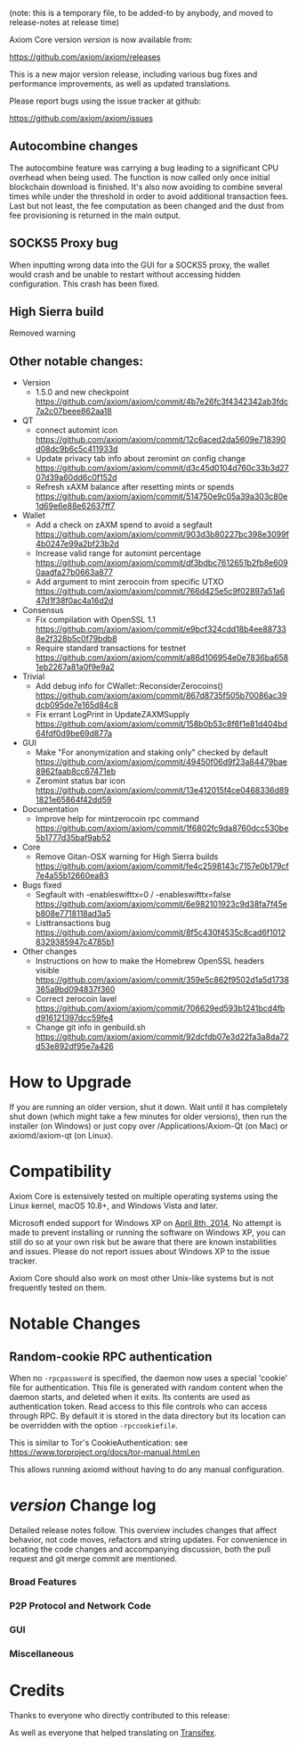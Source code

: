 (note: this is a temporary file, to be added-to by anybody, and moved to release-notes at release time)

Axiom Core version *version* is now available from:

  <https://github.com/axiom/axiom/releases>

This is a new major version release, including various bug fixes and
performance improvements, as well as updated translations.

Please report bugs using the issue tracker at github:

  <https://github.com/axiom/axiom/issues>

Autocombine changes
---------------------------------
The autocombine feature was carrying a bug leading to a significant CPU overhead
when being used. The function is now called only once initial blockchain
download is finished. It's also now avoiding to combine several times while
under the threshold in order to avoid additional transaction fees. Last but not
least, the fee computation as been changed and the dust from fee provisioning
is returned in the main output.


SOCKS5 Proxy bug
---------------------------------
When inputting wrong data into the GUI for a SOCKS5 proxy, the wallet would
crash and be unable to restart without accessing hidden configuration.
This crash has been fixed.

High Sierra build
-----------------
Removed warning

Other notable changes:
----------------------
- Version
  - 1.5.0 and new checkpoint https://github.com/axiom/axiom/commit/4b7e26fc3f4342342ab3fdc7a2c07beee862aa18
- QT
   - connect automint icon https://github.com/axiom/axiom/commit/12c6aced2da5609e718390d08dc9b6c5c411933d
  - Update privacy tab info about zeromint on config change https://github.com/axiom/axiom/commit/d3c45d0104d760c33b3d2707d39a60dd6c0f152d
  - Refresh xAXM balance after resetting mints or spends https://github.com/axiom/axiom/commit/514750e9c05a39a303c80e1d69e6e88e62637ff7
- Wallet 
  - Add a check on zAXM spend to avoid a segfault https://github.com/axiom/axiom/commit/903d3b80227bc398e3099f4b0247e99a2bf23b2d
  - Increase valid range for automint percentage https://github.com/axiom/axiom/commit/df3bdbc7612651b2fb8e6090aadfa27b0663a877
  - Add argument to mint zerocoin from specific UTXO https://github.com/axiom/axiom/commit/766d425e5c9f02897a51a647d1f38f0ac4a16d2d
- Consensus
  - Fix compilation with OpenSSL 1.1 https://github.com/axiom/axiom/commit/e9bcf324cdd18b4ee887338e2f328b5c0f79bdb8
  - Require standard transactions for testnet https://github.com/axiom/axiom/commit/a86d106954e0e7836ba6581eb2267a81a0f9e9a2
- Trivial
  - Add debug info for CWallet::ReconsiderZerocoins() https://github.com/axiom/axiom/commit/867d8735f505b70086ac39dcb095de7e165d84c8
  - Fix errant LogPrint in UpdateZAXMSupply https://github.com/axiom/axiom/commit/158b0b53c8f6f1e81d404bd64fdf0d9be69d877a
- GUI
  - Make "For anonymization and staking only" checked by default https://github.com/axiom/axiom/commit/49450f06d9f23a84479bae8962faab8cc67471eb
  - Zeromint status bar icon https://github.com/axiom/axiom/commit/13e412015f4ce0468336d891821e65864f42dd59
- Documentation
  - Improve help for mintzerocoin rpc command https://github.com/axiom/axiom/commit/1f6802fc9da8760dcc530be5b1777d35baf9ab52
- Core
  - Remove Gitan-OSX warning for High Sierra builds https://github.com/axiom/axiom/commit/fe4c2598143c7157e0b179cf7e4a55b12660ea83
- Bugs fixed
  - Segfault with -enableswifttx=0 / -enableswifttx=false https://github.com/axiom/axiom/commit/6e982101923c9d38fa7f45eb808e7718118ad3a5
  - Listtransactions bug https://github.com/axiom/axiom/commit/8f5c430f4535c8cad6f10128329385947c4785b1
- Other changes
  - Instructions on how to make the Homebrew OpenSSL headers visible https://github.com/axiom/axiom/commit/359e5c862f9502d1a5d1738365a9bd094837f360
  - Correct zerocoin lavel https://github.com/axiom/axiom/commit/706629ed593b1241bcd4fbd916121397dcc59fe4
  - Change git info in genbuild.sh https://github.com/axiom/axiom/commit/92dcfdb07e3d22fa3a8da72d53e892df95e7a426


How to Upgrade
==============

If you are running an older version, shut it down. Wait until it has completely shut down (which might take a few minutes for older versions), then run the installer (on Windows) or just copy over /Applications/Axiom-Qt (on Mac) or axiomd/axiom-qt (on Linux).

Compatibility
==============

Axiom Core is extensively tested on multiple operating systems using
the Linux kernel, macOS 10.8+, and Windows Vista and later.

Microsoft ended support for Windows XP on [April 8th, 2014](https://www.microsoft.com/en-us/WindowsForBusiness/end-of-xp-support),
No attempt is made to prevent installing or running the software on Windows XP, you
can still do so at your own risk but be aware that there are known instabilities and issues.
Please do not report issues about Windows XP to the issue tracker.

Axiom Core should also work on most other Unix-like systems but is not
frequently tested on them.

Notable Changes
===============

Random-cookie RPC authentication
---------------------------------

When no `-rpcpassword` is specified, the daemon now uses a special 'cookie'
file for authentication. This file is generated with random content when the
daemon starts, and deleted when it exits. Its contents are used as
authentication token. Read access to this file controls who can access through
RPC. By default it is stored in the data directory but its location can be
overridden with the option `-rpccookiefile`.

This is similar to Tor's CookieAuthentication: see
https://www.torproject.org/docs/tor-manual.html.en

This allows running axiomd without having to do any manual configuration.


*version* Change log
=================

Detailed release notes follow. This overview includes changes that affect
behavior, not code moves, refactors and string updates. For convenience in locating
the code changes and accompanying discussion, both the pull request and
git merge commit are mentioned.

### Broad Features
### P2P Protocol and Network Code
### GUI
### Miscellaneous

Credits
=======

Thanks to everyone who directly contributed to this release:


As well as everyone that helped translating on [Transifex](https://www.transifex.com/projects/p/axiom-translations/).
